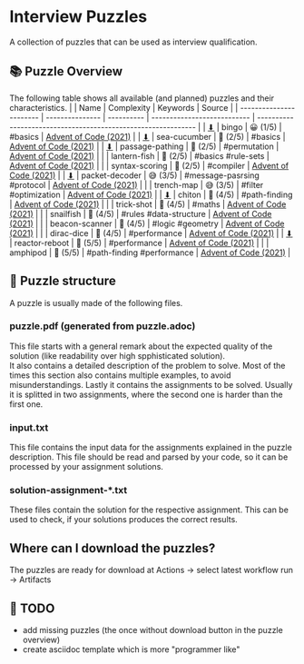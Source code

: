 # Interview Puzzles
A collection of puzzles that can be used as interview qualification.

## 📚 Puzzle Overview
The following table shows all available (and planned) puzzles and their characteristics.
|                         | Name            | Complexity | Keywords                    | Source                                                        |
| ----------------------- | --------------- | ---------- | --------------------------- | ------------------------------------------------------------- |
| [⬇][dl-bingo]           | bingo           | 😀 (1/5)    | #basics                     | [Advent of Code (2021)](https://adventofcode.com/2021/day/4)  |
| [⬇][dl-sea-cucumber]    | sea-cucumber    | 🤔 (2/5)    | #basics                     | [Advent of Code (2021)](https://adventofcode.com/2021/day/25) |
| [⬇][dl-passage-pathing] | passage-pathing | 🤔 (2/5)    | #permutation                | [Advent of Code (2021)](https://adventofcode.com/2021/day/12) |
|                         | lantern-fish    | 🤔 (2/5)    | #basics #rule-sets          | [Advent of Code (2021)](https://adventofcode.com/2021/day/6)  |
|                         | syntax-scoring  | 🤔 (2/5)    | #compiler                   | [Advent of Code (2021)](https://adventofcode.com/2021/day/10) |
| [⬇][dl-packet-decoder]  | packet-decoder  | 😅 (3/5)    | #message-pasrsing #protocol | [Advent of Code (2021)](https://adventofcode.com/2021/day/16) |
|                         | trench-map      | 😅 (3/5)    | #filter #optimization       | [Advent of Code (2021)](https://adventofcode.com/2021/day/20) |
| [⬇][dl-chiton]          | chiton          | 🤪 (4/5)    | #path-finding               | [Advent of Code (2021)](https://adventofcode.com/2021/day/15) |
|                         | trick-shot      | 🤪 (4/5)    | #maths                      | [Advent of Code (2021)](https://adventofcode.com/2021/day/17) |
|                         | snailfish       | 🤪 (4/5)    | #rules #data-structure      | [Advent of Code (2021)](https://adventofcode.com/2021/day/18) |
|                         | beacon-scanner  | 🤪 (4/5)    | #logic #geometry            | [Advent of Code (2021)](https://adventofcode.com/2021/day/19) |
|                         | dirac-dice      | 🤪 (4/5)    | #performance                | [Advent of Code (2021)](https://adventofcode.com/2021/day/21) |
| [⬇][dl-reactor-reboot]  | reactor-reboot  | 🤯 (5/5)    | #performance                | [Advent of Code (2021)](https://adventofcode.com/2021/day/22) |
|                         | amphipod        | 🤯 (5/5)    | #path-finding #performance  | [Advent of Code (2021)](https://adventofcode.com/2021/day/23) |

## 🧩 Puzzle structure
A puzzle is usually made of the following files.

### puzzle.pdf (generated from puzzle.adoc)
This file starts with a general remark about the expected quality of the solution (like readability over high spphisticated solution).  
It also contains a detailed description of the problem to solve. Most of the times this section also contains multiple examples, to avoid misunderstandings.
Lastly it contains the assignments to be solved. Usually it is splitted in two assignments, where the second one is harder than the first one.

### input.txt
This file contains the input data for the assignments explained in the puzzle description. This file should be read and parsed by your code, so it can be processed by your assignment solutions.

### solution-assignment-*.txt
These files contain the solution for the respective assignment. This can be used to check, if your solutions produces the correct results.

## Where can I download the puzzles?
The puzzles are ready for download at Actions -> select latest workflow run -> Artifacts

## 🚧 TODO
- add missing puzzles (the once without download button in the puzzle overview)
- create asciidoc template which is more "programmer like"


[dl-bingo]: https://github.com/ISchwarz23/interview-puzzles/releases/download/latest/bingo
[dl-sea-cucumber]: https://github.com/ISchwarz23/interview-puzzles/releases/download/latest/sea-cucumer
[dl-passage-pathing]: https://github.com/ISchwarz23/interview-puzzles/releases/download/latest/passage-pathing
[dl-packet-decoder]: https://github.com/ISchwarz23/interview-puzzles/releases/download/latest/packet-decoder
[dl-chiton]: https://github.com/ISchwarz23/interview-puzzles/releases/download/latest/chiton
[dl-reactor-reboot]: https://github.com/ISchwarz23/interview-puzzles/releases/download/latest/reactor-reboot